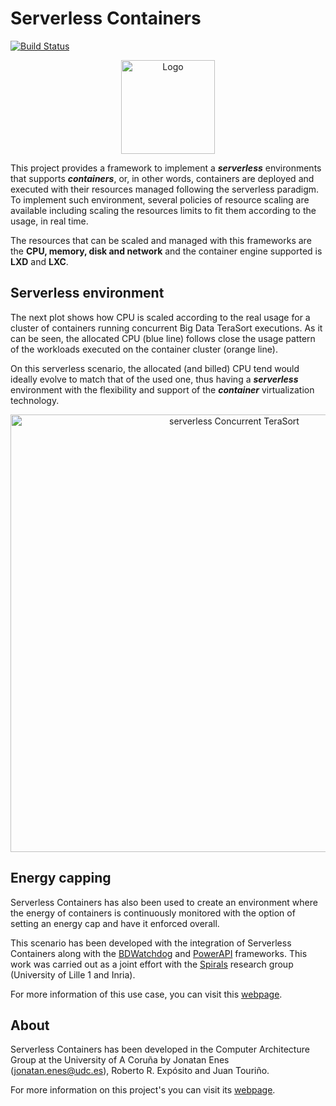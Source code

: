 # Serverless Containers

[![Build Status](https://travis-ci.com/JonatanEnes/ServerlessContainers.svg?branch=master)](https://travis-ci.com/JonatanEnes/ServerlessContainers)

<p align="center">
  <img src="https://s3-eu-west-1.amazonaws.com/jonatan.enes.udc/serverless_containers_website/logo_serverless.png" width="150" title="Logo">
</p>

This project provides a framework to implement a **_serverless_** environments 
that supports **_containers_**, or, in other words, containers are deployed 
and executed with their resources managed following the serverless paradigm.
To implement such environment, several policies of resource scaling are 
available including scaling the resources limits to fit them according to the
usage, in real time.

The resources that can be scaled and managed with this frameworks are the
**CPU, memory, disk and network** and the container engine supported is 
**LXD** and **LXC**.

## Serverless environment
The next plot shows how CPU is scaled according to the real usage for a 
cluster of containers running concurrent Big Data TeraSort executions. As it can be 
seen, the allocated CPU (blue line) follows close the usage pattern of the 
workloads executed on the container cluster (orange line). 

On this serverless scenario, the allocated (and billed) CPU tend would 
ideally evolve to match that of the used one, thus having a _**serverless**_
environment with the flexibility and support of the _**container**_ virtualization
technology.

<p align="center">
  <img 
       src="https://s3-eu-west-1.amazonaws.com/jonatan.enes.udc/serverless_containers_website/hybrid_concurrent_serverless.png"
       width="700px" 
       title="serverless Concurrent TeraSort">
</p>

## Energy capping
Serverless Containers has also been used to create an environment where the 
energy of containers is continuously monitored with the option of setting
an energy cap and have it enforced overall. 

This scenario has been developed with the integration of Serverless Containers 
along with the [BDWatchdog](https://github.com/JonatanEnes/BDWatchdog)
and [PowerAPI](https://github.com/powerapi-ng/powerapi-scala) frameworks.
This work was carried out as a joint effort with the [Spirals](https://team.inria.fr/spirals/) 
research group (University of Lille 1 and Inria).

For more information of this use case, you can visit this 
[webpage](http://bdwatchdog.dec.udc.es/energy/index.html).

## About
Serverless Containers has been developed in the Computer Architecture 
Group at the University of A Coruña by Jonatan Enes (jonatan.enes@udc.es), 
Roberto R. Expósito and Juan Touriño.

For more information on this project's you can visit its 
[webpage](http://bdwatchdog.dec.udc.es/serverless/index.html).
